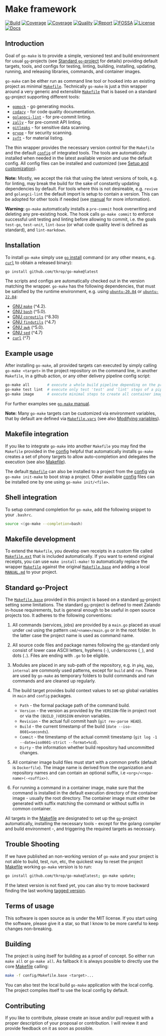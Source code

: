 # Make framework

[![Build][build-badge]][build-link]
[![Coverage][coveralls-badge]][coveralls-link]
[![Coverage][coverage-badge]][coverage-link]
[![Quality][quality-badge]][quality-link]
[![Report][report-badge]][report-link]
[![FOSSA][fossa-badge]][fossa-link]
[![License][license-badge]][license-link]
[![Docs][docs-badge]][docs-link]
<!--
[![Libraries][libs-badge]][libs-link]
[![Security][security-badge]][security-link]
-->

[build-badge]: https://github.com/tkrop/go-make/actions/workflows/go.yaml/badge.svg
[build-link]: https://github.com/tkrop/go-make/actions/workflows/go.yaml

[coveralls-badge]: https://coveralls.io/repos/github/tkrop/go-make/badge.svg?branch=main
[coveralls-link]: https://coveralls.io/github/tkrop/go-make?branch=main

[coverage-badge]: https://app.codacy.com/project/badge/Coverage/b2bb898346ae4bb4be6414cd6dfe4932
[coverage-link]: https://app.codacy.com/gh/tkrop/go-make/dashboard?utm_source=gh&utm_medium=referral&utm_content=&utm_campaign=Badge_coverage

[quality-badge]: https://app.codacy.com/project/badge/Grade/b2bb898346ae4bb4be6414cd6dfe4932
[quality-link]: https://app.codacy.com/gh/tkrop/go-make/dashboard?utm_source=gh&utm_medium=referral&utm_content=&utm_campaign=Badge_grade

[report-badge]: https://goreportcard.com/badge/github.com/tkrop/go-make
[report-link]: https://goreportcard.com/report/github.com/tkrop/go-make

[fossa-badge]: https://app.fossa.com/api/projects/git%2Bgithub.com%2Ftkrop%2Fgo-make.svg?type=shield&issueType=license
[fossa-link]: https://app.fossa.com/projects/git%2Bgithub.com%2Ftkrop%2Fgo-make?ref=badge_shield&issueType=license

[license-badge]: https://img.shields.io/badge/License-MIT-yellow.svg
[license-link]: https://opensource.org/licenses/MIT

[docs-badge]: https://pkg.go.dev/badge/github.com/tkrop/go-make.svg
[docs-link]: https://pkg.go.dev/github.com/tkrop/go-make

<!--
[libs-badge]: https://img.shields.io/librariesio/release/github/tkrop/go-make
[libs-link]: https://libraries.io/github/tkrop/go-make

[security-badge]: https://snyk.io/test/github/tkrop/go-make/main/badge.svg
[security-link]: https://snyk.io/test/github/tkrop/go-make
-->

## Introduction

Goal of `go-make` is to provide a simple, versioned test and build environment
for usual [`go`][go]-projects (see [Standard `go`-project](#standard-go-project)
for details) providing default targets, tools, and configs for testing, linting,
building, installing, updating, running, and releasing libraries, commands, and
container images.

`go-make` can be either run as command line tool or hooked into an existing
project as minimal [`Makefile`](config/Makefile). Technically `go-make` is just
a thin wrapper around a very generic and extensible [`Makefile`](Makefile.base)
that is based on a standard [`go`][go]-project supporting different tools:

* [`gomock`][gomock] - go generating mocks.
* [`codacy`][codacy] - for code quality documentation.
* [`golangci-lint`][golangci] - for pre-commit linting.
* [`zally`][zally] - for pre-commit API linting.
* [`gitleaks`][gitleaks] - for sensitive data scanning.
* [`grype`][grype] - for security scanning.
* [`syft`][syft] - for material listing.

The thin wrapper provides the necessary version control for the `Makefile` and
the default [`config`](config) of integrated tools. The tools are automatically
installed when needed in the latest available version and use the default
config. All config files can be installed and customized (see [Setup and
customization](MANUAL.md#setup-and-customization)).


**Note:** Mostly, we accept the risk that using the latest versions of tools,
e.g. for linting, may break the build for the sake of constantly updating
dependencies by default. For tools where this is not desireable, e.g. `revive`
and `golangci-lint` the default import is setup to contain a version. This can
be adopted for other tools if needed (see [manual](MANUAL.md) for more
information).

**Warning:** `go-make` automatically installs a `pre-commit` hook overwriting
and deleting any pre-existing hook. The hook calls `go-make commit` to enforce
successful unit testing and linting before allowing to commit, i.e. the goals
`test-go`, `test-unit`, `lint-base` (or what code quality level is defined as
standard), and `lint-markdown`.

[gomock]: <https://github.com/uber/mock>
[golangci]: <https://github.com/golangci/golangci-lint>
[codacy]: <https://www.codacy.com/>
[zally]: <http://opensource.zalando.com/zally>
[gitleaks]: <https://github.com/gitleaks/gitleaks>
[grype]: <https://github.com/anchore/grype>
[syft]: <https://github.com/anchore/syft>


## Installation

To install `go-make` simply use [`go` install][go-install] command (or any
other means, e.g. [`curl`][curl] to obtain a released binary):

```bash
go install github.com/tkrop/go-make@latest
```

The scripts and configs are automatically checked out in the version matching
the wrapper. `go-make` has the following dependencies, that must be satisfied
by the runtime environment, e.g. using [`ubuntu-20.04`][ubuntu-20.04] or
[`ubuntu-22.04`][ubuntu-22.04]:

* [GNU `make`][make] (^4.2).
* [GNU `bash`][bash] (^5.0).
* [GNU `coreutils`][core] (^8.30)
* [GNU `findutils`][find] (^4.7)
* [GNU `awk`][awk] (^5.0).
* [GNU `sed`][sed] (^4.7)
* [`curl`][curl] (^7)

[ubuntu-20.04]: <https://releases.ubuntu.com/focal/>
[ubuntu-22.04]: <https://releases.ubuntu.com/jammy/>
[go-install]: <https://go.dev/doc/tutorial/compile-install>
[curl]: <https://curl.se/>
[make]: <https://www.gnu.org/software/make/>
[bash]: <https://www.gnu.org/software/bash/>
[core]: <https://www.gnu.org/software/coreutils/>
[find]: <https://www.gnu.org/software/findutils/>
[awk]: <https://www.gnu.org/software/awk/>
[sed]: <https://www.gnu.org/software/sed/>


## Example usage

After installing `go-make`, all provided targets can executed by simply calling
`go-make <target>` in the project repository on the command line, in another
`Makefile`, in a github action, or any other delivery pipeline config script:

```bash
go-make all        # execute a whole build pipeline depending on the project.
go-make test lint  # execute only test 'test' and 'lint' steps of a pipeline.
go-make image      # execute minimal steps to create all container images.
```

For further examples see [`go-make` manual](MANUAL.md).

**Note:** Many `go-make` targets can be customized via environment variables,
that by default are defined via [`Makefile.vars`](Makefiles.vars) (see also
[Modifying variables](Manual.md#modifying-variables)).


## Makefile integration

If you like to integrate `go-make` into another `Makefile` you may find the
`Makefile` provided in the [config](config) helpful that automatically installs
`go-make` creates a set of phony targets to allow auto-completion and delegates
the execution (see also [Makefile](config/Makefile)).

The default [`Makefile`](config/Makefile) can also be installed to a project
from the [config](config) via `go-make init-make` to boot strap a project.
Other available [config](config) files can be installed one by one using
`go-make init/<file>`.


## Shell integration

To setup command completion for `go-make`, add the following snippet to your
`.bashrc`.

```bash
source <(go-make --completion=bash)
```


## Makefile development

To extend the `Makefile`, you develop own receipts in a custom file called
[`Makefile.ext`](Makefile.ext) that is included automatically. If you want to
extend original receipts, you can use `make install-make!` to automatically
replace the wrapper [`Makefile`](config/Makefile) against the original
[`Makefile.base`](config/Makefile.base) and adding a local
[`MANUAL.md`](MANUAL.md) to your project.


## Standard `go`-Project

The [`Makefile.base`](config/Makefile.base) provided in this project is based
on a standard [`go`][go]-project setting some limitations. The standard
[`go`][go]-project is defined to meet Zalando in-house requirements, but is
general enough to be useful in open source projects too. It adheres to the
following conventions:

1. All commands (services, jobs) are provided by a `main.go` placed as usual
   under `cmd` using the pattern `cmd/<name>/main.go` or in the root folder. In
   the latter case the project name is used as command name.

2. All source code files and package names following the [`go`][go]-standard
   only consist of lower case ASCII letters, hyphens (`-`), underscores (`_`),
   and dots (`.`). Files are ending with `.go` to be eligible.

3. Modules are placed in any sub-path of the repository, e.g. in `pkg`, `app`,
   `internal` are commonly used patterns, except for `build` and `run`. These
   are used by `go-make` as temporary folders to build commands and run commands
   and are cleaned up regularly.

4. The build target provides build context values to set up global variables in
   `main` and `config` packages.

   * `Path` - the formal package path of the command build.
   * `Version` - the version as provided by the `VERSION`-file in project root
     or via the `(BUILD_)VERSION` environ variables.
   * `Revision` - the actual full commit hash (`git rev-parse HEAD`).
   * `Build` - the current timestamp of the build (`date --iso-8601=seconds`).
   * `Commit` - the timestamp of the actual commit timestamp
     (`git log -1 --date=iso8601-strict --format=%cd`).
   * `Dirty` - the information whether build repository had uncommitted changes.

5. All container image build files must start with a common prefix (default is
   `Dockerfile`). The image name is derived from the organization and repository
   names and can contain an optional suffix, i.e `<org>/<repo-name>(-<suffix>)`.

6. For running a command in a container image, make sure that the command is
   installed in the default execution directory of the container image - usually
   the root directory. The container image must either be generated with suffix
   matching the command or without suffix in common container.

All targets in the [Makefile](config/Makefile.base) are designated to set up
the [`go`][go]-project automatically, installing the necessary tools - except
for the golang compiler and build environment -, and triggering the required
targets as necessary.

[go]: <https://go.dev/>


## Trouble Shooting

If we have published an non-working version of `go-make` and your project is
not able to build, test, run, etc, the quickest way to reset the project
[Makefile](config/Makefile) working `go-make` version is to run:

```bash
go install github.com/tkrop/go-make@latest; go-make update;
```

If the latest version is not fixed yet, you can also try to move backward
finding the last working [tagged version](tags).


## Terms of usage

This software is open source as is under the MIT license. If you start using
the software, please give it a star, so that I know to be more careful to keep
changes non-breaking.


## Building

The project is using itself for building as a proof of concept. So either run
`make all` or `go-make all`. As fallback it is always possible to directly use
the core [Makefile](Makefile.base) calling:

```bash
make -f config/Makefile.base <target>...
```

You can also test the local build `go-make` application with the local config.
The project compiles itself to use the local config by default.


## Contributing

If you like to contribute, please create an issue and/or pull request with a
proper description of your proposal or contribution. I will review it and
provide feedback on it as soon as possible.
